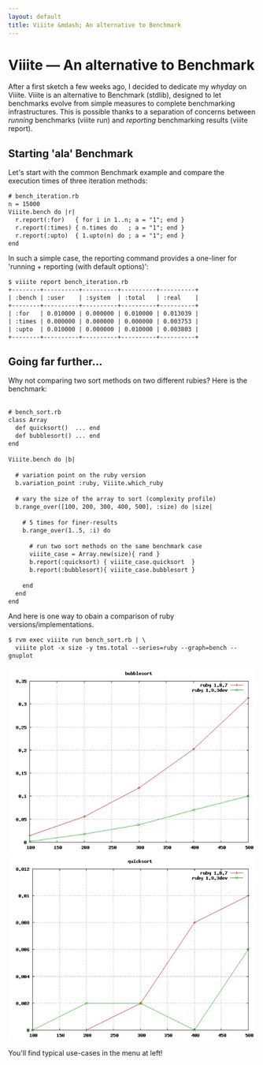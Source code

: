 ```yaml
---
layout: default
title: Viiite &mdash; An alternative to Benchmark
---
```

# Viiite &mdash; An alternative to Benchmark

After a first sketch a few weeks ago, I decided to dedicate my *whyday* on Viiite. Viiite is an alternative to Benchmark (stdlib), designed to let benchmarks evolve from simple measures to complete benchmarking infrastructures. This is possible thanks to a separation of concerns between *running* benchmarks (viiite run) and *reporting* benchmarking results (viiite report). 

## Starting 'ala' Benchmark

Let's start with the common Benchmark example and compare the execution times of three iteration methods:

    # bench_iteration.rb
    n = 15000
    Viiite.bench do |r|
      r.report(:for)   { for i in 1..n; a = "1"; end }
      r.report(:times) { n.times do   ; a = "1"; end }
      r.report(:upto)  { 1.upto(n) do ; a = "1"; end }
    end

In such a simple case, the reporting command provides a one-liner for 'running + reporting (with default options)':

    $ viiite report bench_iteration.rb
    +--------+----------+----------+----------+----------+
    | :bench | :user    | :system  | :total   | :real    |
    +--------+----------+----------+----------+----------+
    | :for   | 0.010000 | 0.000000 | 0.010000 | 0.013039 |
    | :times | 0.000000 | 0.000000 | 0.000000 | 0.003753 |
    | :upto  | 0.010000 | 0.000000 | 0.010000 | 0.003803 |
    +--------+----------+----------+----------+----------+

## Going far further...

Why not comparing two sort methods on two different rubies? Here is the benchmark:

<pre><code class="ruby">
# bench_sort.rb
class Array
  def quicksort()  ... end
  def bubblesort() ... end
end

Viiite.bench do |b|

  # variation point on the ruby version
  b.variation_point :ruby, Viiite.which_ruby

  # vary the size of the array to sort (complexity profile)
  b.range_over([100, 200, 300, 400, 500], :size) do |size|
    
    # 5 times for finer-results
    b.range_over(1..5, :i) do

      # run two sort methods on the same benchmark case
      viiite_case = Array.new(size){ rand }
      b.report(:quicksort) { viiite_case.quicksort  }
      b.report(:bubblesort){ viiite_case.bubblesort }

    end
  end
end
</code></pre>

And here is one way to obain a comparison of ruby versions/implementations.

    $ rvm exec viiite run bench_sort.rb | \
      viiite plot -x size -y tms.total --series=ruby --graph=bench --gnuplot

![Comparing Bubblesort complexity with Viiite](images/bubblesort-rubies.jpeg)
![Comparing Quicksort complexity with Viiite](images/quicksort-rubies.jpeg)

You'll find typical use-cases in the menu at left!
